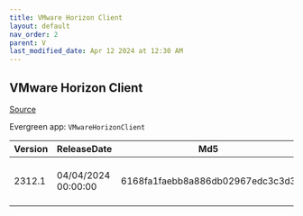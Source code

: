 ```yaml
---
title: VMware Horizon Client
layout: default
nav_order: 2
parent: V
last_modified_date: Apr 12 2024 at 12:30 AM
---
```


## VMware Horizon Client

[Source](https://docs.vmware.com/en/VMware-Horizon-Client/index.html)

Evergreen app: `VMwareHorizonClient`

| Version | ReleaseDate         | Md5                              | Sha256                                                           | Size      | Type | URI                                                                                                                                                                                                                        |
| ------- | ------------------- | -------------------------------- | ---------------------------------------------------------------- | --------- | ---- | -------------------------------------------------------------------------------------------------------------------------------------------------------------------------------------------------------------------------- |
| 2312.1  | 04/04/2024 00:00:00 | 6168fa1faebb8a886db02967edc3c3d3 | 8d57d194843265d3a31ee9b8505cdc283fa06571209ef753d268304e7bb4c7e5 | 258.19 MB | exe  | [https://download3.vmware.com/software/CART25FQ1_WIN_2312.1/VMware-Horizon-Client-2312.1-8.12.1-23531249.exe](https://download3.vmware.com/software/CART25FQ1_WIN_2312.1/VMware-Horizon-Client-2312.1-8.12.1-23531249.exe) |
